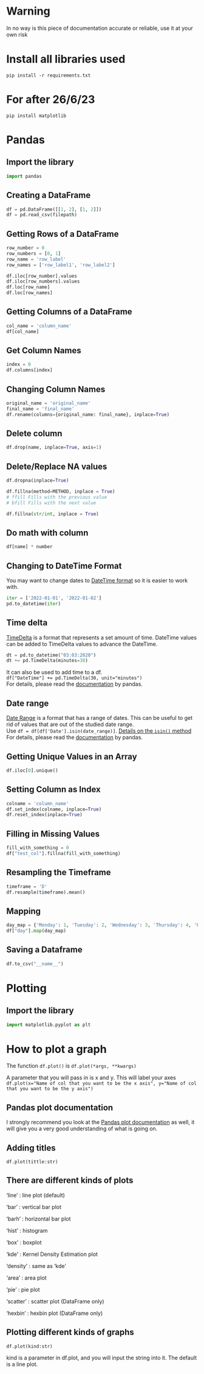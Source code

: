 # Warning
In no way is this piece of documentation accurate or reliable, use it at your own risk

# Install all libraries used
```shell
pip install -r requirements.txt
```

# For after 26/6/23
```shell
pip install matplotlib
```

# Pandas
## Import the library
```python
import pandas
```

## Creating a DataFrame
```python
df = pd.DataFrame([[1, 2], [1, 2]])  
df = pd.read_csv(filepath)  
```

## Getting Rows of a DataFrame
```python
row_number = 0   
row_numbers = [0, 1]  
row_name = 'row_label'  
row_names = ['row_label1', 'row_label2']  

df.iloc[row_number].values  
df.iloc[row_numbers].values   
df.loc[row_name]  
df.loc[row_names]  
```
## Getting Columns of a DataFrame
```python
col_name = 'column_name'
df[col_name]
```

## Get Column Names
```python
index = 0
df.columns[index]
```

## Changing Column Names
```python 
original_name = 'original_name'
final_name = 'final_name'
df.rename(columns={original_name: final_name}, inplace=True)
```

## Delete column
```python
df.drop(name, inplace=True, axis=1)
```

## Delete/Replace NA values
```python
df.dropna(inplace=True)

df.fillna(method=METHOD, inplace = True) 
# ffill Fills with the previous value 
# bfill Fills with the next value 

df.fillna(str/int, inplace = True)
```
## Do math with column
```python
df[name] * number
```

## Changing to DateTime Format
You may want to change dates to [DateTime format](https://pandas.pydata.org/docs/reference/api/pandas.to_datetime.html) so it is easier to work with.  
```python
iter = ['2022-01-01', '2022-01-02']
pd.to_datetime(iter)
```
## Time delta
[TimeDelta](https://pandas.pydata.org/docs/reference/api/pandas.Timedelta.html?highlight=timedelta#pandas.Timedelta) is a format that represents a set amount of time.
DateTime values can be added to TimeDelta values to advance the DateTime.
```python
dt = pd.to_datetime("03:03:2020")
dt += pd.TimeDelta(minutes=30)
```    
It can also be used to add time to a df.  
`df["DateTime"] += pd.TimeDelta(30, unit="minutes")`  
For details, please read the [documentation](https://pandas.pydata.org/docs/reference/api/pandas.Timedelta.html?highlight=timedelta#pandas.Timedelta) by pandas.

## Date range
[Date Range](https://pandas.pydata.org/docs/reference/api/pandas.date_range.html) is a format that has a range of dates. This can be useful to get rid of values that are out of the studied date range.   
Use `df = df[df['Date'].isin(date_range)]`. [Details on the `isin()` method](https://pandas.pydata.org/docs/reference/api/pandas.DataFrame.isin.html?highlight=isin#pandas.DataFrame.isin)
For details, please read the [documentation](https://pandas.pydata.org/docs/reference/api/pandas.date_range.html) by pandas.


## Getting Unique Values in an Array
```python 
df.iloc[0].unique()
```
## Setting Column as Index
```python 
colname = 'column_name'
df.set_index(colname, inplace=True)
df.reset_index(inplace=True)
```
## Filling in Missing Values
```python
fill_with_something = 0
df["test_col"].fillna(fill_with_something)
```
## Resampling the Timeframe
```python
timeframe = 'D'
df.resample(timeframe).mean()
```
## Mapping
```python
day_map = {'Monday': 1, 'Tuesday': 2, 'Wednesday': 3, 'Thursday': 4, 'Friday': 5, 'Saturday': 6, 'Sunday': 7}
df["day"].map(day_map)
```
## Saving a Dataframe
```python
df.to_csv("__name__")
```
# Plotting
## Import the library
```python
import matplotlib.pyplot as plt
```


# How to plot a graph
The function `df.plot()` is `df.plot(*args, **kwargs)`

A parameter that you will pass in is x and y.
This will label your axes  
`df.plot(x="Name of col that you want to be the x axis", y="Name of col that you want to be the y axis")`

## Pandas plot documentation
I strongly recommend you look at the [Pandas plot documentation](https://pandas.pydata.org/pandas-docs/stable/reference/api/pandas.DataFrame.plot.html) as well, it will give you a very good understanding of what is going on.

## Adding titles
`df.plot(tittle:str)`

## There are different kinds of plots
‘line’ : line plot (default)

‘bar’ : vertical bar plot

‘barh’ : horizontal bar plot

‘hist’ : histogram

‘box’ : boxplot

‘kde’ : Kernel Density Estimation plot

‘density’ : same as ‘kde’

‘area’ : area plot

‘pie’ : pie plot

‘scatter’ : scatter plot (DataFrame only)

‘hexbin’ : hexbin plot (DataFrame only)

## Plotting different kinds of graphs
`df.plot(kind:str)`

kind is a parameter in df.plot, and you will input the string into it. The default is a line plot.









